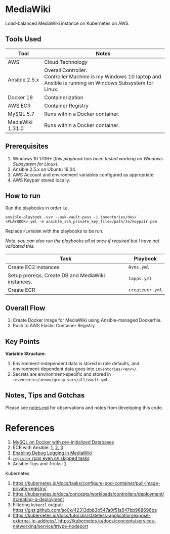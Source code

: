 # MediaWiki
Load-balanced MediaWiki instance on Kubernetes on AWS.

## Tools Used


| Tool | Notes |
|-|-|
| AWS | Cloud Technology |
| Ansible 2.5.x | Overall Controller.<br>Controller Machine is my Windows 10 laptop and Ansible is running on Windows Subsystem for Linux. |
| Docker 18 | Containerization |
| AWS ECR | Container Registry |
| MySQL 5.7 | Runs within a Docker container. |
| MediaWiki 1.31.0 | Runs within a Docker container. |

## Prerequisites

1. Windows 10 1706+ (_this playbook has been tested working on Windows Subsystem for Linux_).
1. Ansible 2.5.x on Ubuntu 16.04.
1. AWS Account and environment variables configured as appropriate.
1. AWS Keypair stored locally.

## How to run

Run the playbooks in order i.e.

`ansible-playbook -vvv --ask-vault-pass -i inventories/dev/ <PLAYBOOK>.yml -e ansible_ssh_private_key_file=/path/to/keypair.pem`

Replace `PLAYBOOK` with the playbooks to be run.

_Note: you can also run the playbooks all at once if required but I have not validated this._

| Task | Playbook |
|-|-|
| Create EC2 instances | `0vms.yml` |
| Setup prereqs, Create DB and MediaWiki instances. | `1apps.yml` |
| Create ECR | `createecr.yml`|

## Overall Flow

1. Create Docker Image for MediaWiki using Ansible-managed Dockerfile.
1. Push to AWS Elastic Container Registry.

## Key Points

**Variable Structure**:

1. Environment-independent data is stored in role defaults, and environment-dependent data goes into `inventories/<env>/`.
1. Secrets are environment-specific and stored in `inventories/<env>/group_vars/all/vault.yml`.


## Notes, Tips and Gotchas

Please see [notes.md](notes.md) for observations and notes from developing this code.

# References

1. [MySQL on Docker with pre-initialized Databases](https://docs.docker.com/samples/library/mysql/)
1. ECR with Ansible: [1](https://awsbloglink.wordpress.com/2017/06/03/manage-amazon-ec2-container-registry-with-ansible/), [2](https://forums.docker.com/t/docker-push-to-ecr-failing-with-no-basic-auth-credentials/17358/2), [3](https://docs.aws.amazon.com/cli/latest/reference/ecr/get-login.html)
1. [Enabling Debug Logging in MediaWiki](https://www.mediawiki.org/wiki/Topic:U26n1a1pgo0078tt)
1. [`register` runs even on skipped tasks](https://github.com/ansible/ansible/issues/4297)
1. Ansible Tips and Tricks: [1](https://stackoverflow.com/a/34929776)

Kubernetes
1. https://kubernetes.io/docs/tasks/configure-pod-container/pull-image-private-registry/
1. https://kubernetes.io/docs/concepts/workloads/controllers/deployment/#creating-a-deployment
1. Filtering `kubectl` output: https://gist.github.com/so0k/42313dbb3b547a0f51a547bb968696ba
1. https://kubernetes.io/docs/tutorials/stateless-application/expose-external-ip-address/, https://kubernetes.io/docs/concepts/services-networking/service/#type-nodeport
